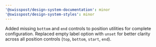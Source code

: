 ```yaml
---
'@swisspost/design-system-documentation': minor
'@swisspost/design-system-styles': minor
---
```


Added missing `bottom` and `end` controls to position utilities for complete configuration. Replaced empty label option with `unset` for better clarity across all position controls (`top`, `bottom`, `start`, `end`).